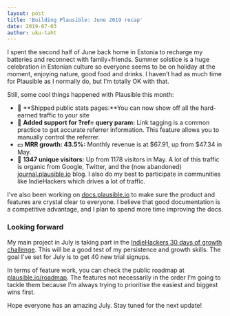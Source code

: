 ```yaml
---
layout: post
title: 'Building Plausible: June 2019 recap'
date: 2019-07-03
author: uku-taht
---
```


I spent the second half of June back home in Estonia to recharge my batteries and reconnect with family+friends. Summer solstice is a huge celebration in Estonian culture so everyone seems to be on holiday at the moment, enjoying nature, good food and drinks. I haven’t had as much time for Plausible as I normally do, but I’m totally OK with that.

Still, some cool things happened with Plausible this month:
* 🚀 **Shipped public stats pages:**You can now show off all the hard-earned traffic to your site
* 🚀 **Added support for ?ref= query param:** Link tagging is a common practice to get accurate referrer information. This feature allows you to manually control the referrer.
* 💵 **MRR growth: 43.5%:**  Monthly revenue is at $67.91, up from $47.34 in May.
* 👩 **1347 unique visitors:**  Up from 1178 visitors in May. A lot of this traffic is organic from Google, Twitter, and the (now abandoned) [journal.plausible.io](https://journal.plausible.io) blog.  I also do my best to participate in communities like IndieHackers which drives a lot of traffic.

I’ve also been working on [docs.plausible.io](https://docs.plausible.io) to make sure the product and features are crystal clear to everyone. I believe that good documentation is a competitive advantage, and I plan to spend more time improving the docs.

### Looking forward

My main project in July is taking part in the [IndieHackers 30 days of growth challenge](https://www.indiehackers.com/post/871a026ac6). This will be a good test of my persistence and growth skills. The goal I've set for July is to get 40 new trial signups.

In terms of feature work, you can check the public roadmap at [plausible.io/roadmap](https://plausible.io/roadmap). The features not necessarily in the order I’m going to tackle them because I’m always trying to prioritise the easiest and biggest wins first.

Hope everyone has an amazing July. Stay tuned for the next update!
